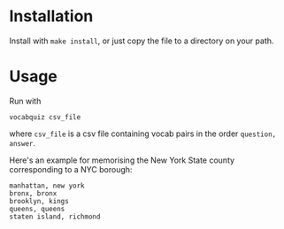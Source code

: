 # Installation

Install with `make install`, or just copy the file to a directory on your path.

# Usage

Run with

`vocabquiz csv_file`

where `csv_file` is a csv file containing vocab pairs in the order `question, 
answer`.

Here's an example for memorising the New York State county corresponding to a 
NYC borough:
```
manhattan, new york
bronx, bronx
brooklyn, kings
queens, queens
staten island, richmond
```
